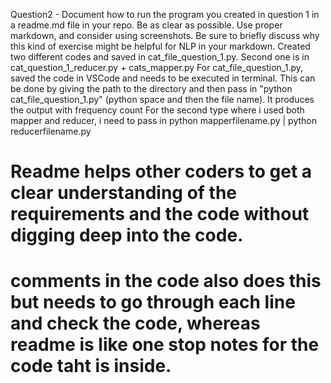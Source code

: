 Question2 - Document how to run the program you created in question 1 in a readme.md file in your repo. Be as clear as possible. Use proper markdown, and consider using screenshots. Be sure to briefly discuss why this kind of exercise might be helpful for NLP in your markdown.
Created two different codes and saved in cat_file_question_1.py. Second one is in cat_question_1_reducer.py + cats_mapper.py
For cat_file_question_1.py, saved the code in VSCode and needs to be executed in terminal. 
This can be done by giving the path to the directory and then pass in "python cat_file_question_1.py" (python space and then the file name). It produces the output with frequency count
For the second type where i used both mapper and reducer, i need to pass in python mapperfilename.py | python reducerfilename.py

# Readme helps other coders to get a clear understanding of the requirements and the code without digging deep into the code. 
# comments in the code also does this but needs to go through each line and check the code, whereas readme is like one stop notes for the code taht is inside. 